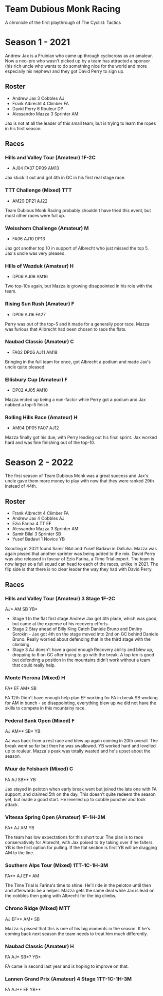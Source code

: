 # Team Dubious Monk Racing

A chronicle of the first playthrough of The Cyclist: Tactics

# Season 1 - 2021

Andrew Jax is a Fruinian who came up through cyclocross as an amateur. Now a neo-pro who wasn't picked up by a team has attracted a sponsor (his rich uncle who wants to do something nice for the world and more especially his nephew) and they got David Perry to sign up.

## Roster

* Andrew Jax 3 Cobbles AJ
* Frank Albrecht 4 Climber FA
* David Perry 6 Rouleur DP
* Alessandro Mazza 3 Sprinter AM

Jax is not at all the leader of this small team, but is trying to learn the ropes in his first season.

## Races

### Hills and Valley Tour (Amateur) 1F-2C 
* AJ04 FA07 DP09 AM13

Jax stuck it out and got 4th in GC in his first real stage race.

### TTT Challenge (Mixed) TTT
* AM20 DP21 AJ22

Team Dubious Monk Racing probably shouldn't have tried this event, but most other races were full up.

### Weisshorn Challenge (Amateur) M
* FA06 AJ10 DP13

Jax got another top 10 in support of Albrecht who just missed the top 5. Jax's uncle was very pleased.

### Hills of Wazduk (Amateur) H
* DP06 AJ09 AM16

Two top-10s again, but Mazza is growing disappointed in his role with the team.

### Rising Sun Rush (Amateur) F
* DP06 AJ16 FA27

Perry was out of the top-5 and it made for a generally poor race. Mazza was furious that Allbrecht had been chosen to race the flats.

### Naubad Classic (Amateur) C
* FA02 DP06 AJ11 AM18

Bringing in the full team for once, got Albrecht a podium and made Jax's uncle quite pleased.

### Ellisbury Cup (Amateur) F
* DP02 AJ05 AM10 

Mazza ended up being a non-factor while Perry got a podium and Jax nabbed a top-5 finish.

### Rolling Hills Race (Amateur) H
* AM04 DP05 FA07 AJ12

Mazza finally got his due, with Perry leading out his final sprint. Jax worked hard and was fine finishing out of the top-10.


# Season 2 - 2022

The first season of Team Dubious Monk was a great success and Jax's uncle gave them more money to play with now that they were ranked 29th instead of 44th.

## Roster

* Frank Albrecht 4 Climber FA
* Andrew Jax 4 Cobbles AJ
* Ezio Farina 4 TT EF
* Alessandro Mazza 3 Sprinter AM
* Samir Bilal 3 Sprinter SB
* Yusef Badawi 1 Novice YB

Scouting in 2021 found Samir Bilal and Yusef Badawi in Dalluha. Mazza was again pissed that another sprinter was being added to the mix. David Perry was also released in favour of Ezio Farina, a Time Trial expert. The team is now larger so a full squad can head to each of the races, unlike in 2021. The flip side is that there is no clear leader the way they had with David Perry.

## Races

### Hills and Valley Tour (Amateur) 3 Stage 1F-2C
 AJ* AM SB YB* 
* Stage 1 In the flat first stage Andrew Jax got 4th place, which was good, but came at the expense of his recovery efforts. 
* Stage 2 Stay ahead of Billy King Catch Daniele Bruno and Dmitry Sorokin - Jax got 4th on the stage moved into 2nd on GC behind Daniele Bruno. Really worried about defending that in the third stage with the climbing. 
* Stage 3 AJ doesn't have a good enough Recovery ability and blew up, dropping to 6 on GC after trying to go with the break. A top ten is good but defending a position in the mountains didn’t work without a team that could really help.

### Monte Pierona (Mixed) H
FA* EF AM* SB 

FA 12th Didn't have enough help plan EF working for FA in break SB working for AM in bunch - so disappointing, everything blew up we did not have the skills to compete in this mountainy race.

### Federal Bank Open (Mixed) F
AJ AM** SB* YB 

AJ was back from a rest race and blew up again coming in 20th overall. The break went so far but then he was swallowed. YB worked hard and levelled up to rouleur. Mazza's peak was totally wasted and he's upset about the season.

### Muur de Felsbach (Mixed) C
FA AJ SB** YB 

Jax stayed in peloton when early break went but joined the late one with FA support, and claimed 5th on the day. This doesn't quite redeem the season yet, but made a good start. He levelled up to cobble puncher and took attack.

### Vitessa Spring Open (Amateur) 1F-1H-2M
FA* AJ AM YB 

The team has low expectations for this short tour. The plan is to race conservatively for Albrecht, with Jax poised to try taking over if he falters. YB is the first option for pulling. If the flat section is first YB will be dragging AM to the line.

### Southern Alps Tour (Mixed) 1TT-1C-1H-3M
FA** AJ EF* AM

The Time Trial is Farina's time to shine. He'll ride in the peloton until then and afterwards be a helper. Mazza gets the same deal while Jax is lead on the cobbles then going with Albrecht for the big climbs.

### Chrono Ridge (Mixed) MTT
AJ EF** AM* SB

Mazza is pissed that this is one of his big moments in the season. If he's coming back next season the team needs to treat him much differently.

### Naubad Classic (Amateur) H
FA AJ* SB*? YB*

FA came in second last year and is hoping to improve on that.

### Lannen Grand Prix (Amateur) 4 Stage 1TT-1C-1H-3M 
FA AJ** EF YB**

